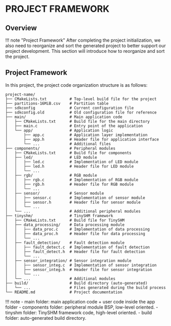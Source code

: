 # PROJECT FRAMEWORK

## Overview

!!! note "Project Framework"
    After completing the project initialization, we also need to reorganize and sort the generated project to better support our project development. This section will introduce how to reorganize and sort the project.

## Project Framework

In this project, the project code organization structure is as follows:

```shell
project-name/
├── CMakeLists.txt          # Top-level build file for the project
├── partitions-16MiB.csv    # Partition table
├── sdkconfig               # Current configuration file
├── sdkconfig.old           # Old configuration file for reference
├── main/                   # Main application code
│   ├── CMakeLists.txt      # Build file for the main directory
│   ├── main.c              # Entry point of the application
│   └── app/                # Application logic
│       ├── app.c           # Application layer implementation
│       ├── app.h           # Header file for application interface
│       └── ...             # Additional files
├── components/             # Peripheral modules
│   ├── CMakeLists.txt      # Build file for components
│   ├── led/                # LED module
│   │   ├── led.c           # Implementation of LED module
│   │   ├── led.h           # Header file for LED module
│   │   └── ...
│   ├── rgb/                # RGB module
│   │   ├── rgb.c           # Implementation of RGB module
│   │   ├── rgb.h           # Header file for RGB module
│   │   └── ...
│   ├── sensor/             # Sensor module
│   │   ├── sensor.c        # Implementation of sensor module
│   │   ├── sensor.h        # Header file for sensor module
│   │   └── ...
│   └── ...                 # Additional peripheral modules
├── tinyshm/                # TinySHM framework
│   ├── CMakeLists.txt      # Build file for TinySHM
│   ├── data_processing/    # Data processing module
│   │   ├── data_proc.c     # Implementation of data processing
│   │   ├── data_proc.h     # Header file for data processing
│   │   └── ...
│   ├── fault_detection/    # Fault detection module
│   │   ├── fault_detect.c  # Implementation of fault detection
│   │   ├── fault_detect.h  # Header file for fault detection
│   │   └── ...
│   ├── sensor_integration/ # Sensor integration module
│   │   ├── sensor_integ.c  # Implementation of sensor integration
│   │   ├── sensor_integ.h  # Header file for sensor integration
│   │   └── ...
│   └── ...                 # Additional modules
├── build/                  # Build directory (auto-generated)
│   └── ...                 # Files generated during the build process
└── README.md               # Project documentation

```

!!! note
    - main folder: main application code + user code inside the app folder
    - components folder: peripheral module BSP, low-level oriented.
    - tinyshm folder: TinySHM framework code, high-level oriented.
    - build folder: auto-generated build directory.
